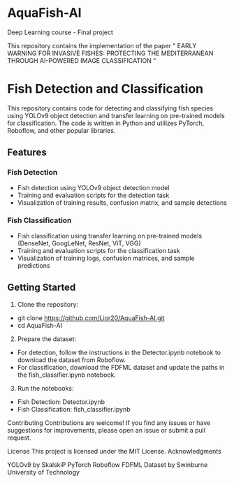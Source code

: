 # AquaFish-AI
Deep Learning course - Final project

This repository contains the implementation of the paper " EARLY WARNING FOR INVASIVE FISHES: PROTECTING THE MEDITERRANEAN THROUGH AI-POWERED IMAGE CLASSIFICATION "

# Fish Detection and Classification
This repository contains code for detecting and classifying fish species using YOLOv9 object detection and transfer learning on pre-trained models for classification. The code is written in Python and utilizes PyTorch, Roboflow, and other popular libraries.

## Features

### Fish Detection
- Fish detection using YOLOv9 object detection model
- Training and evaluation scripts for the detection task
- Visualization of training results, confusion matrix, and sample detections

### Fish Classification
- Fish classification using transfer learning on pre-trained models (DenseNet, GoogLeNet, ResNet, ViT, VGG)
- Training and evaluation scripts for the classification task
- Visualization of training logs, confusion matrices, and sample predictions

## Getting Started

1. Clone the repository:

- git clone https://github.com/Lior20/AquaFish-AI.git
- cd AquaFish-AI

2. Prepare the dataset:

  - For detection, follow the instructions in the Detector.ipynb notebook to download the dataset from Roboflow.
  - For classification, download the FDFML dataset and update the paths in the fish_classifier.ipynb notebook.


3. Run the notebooks:

  - Fish Detection: Detector.ipynb
  - Fish Classification: fish_classifier.ipynb



Contributing
Contributions are welcome! If you find any issues or have suggestions for improvements, please open an issue or submit a pull request.

License
This project is licensed under the MIT License.
Acknowledgments

YOLOv9 by SkalskiP
PyTorch
Roboflow
FDFML Dataset by Swinburne University of Technology
